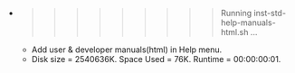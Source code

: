 * >>>>>>>>> Running inst-std-help-manuals-html.sh ...
  * Add user & developer manuals(html) in Help menu.
  * Disk size = 2540636K. Space Used = 76K. Runtime = 00:00:00:01.
